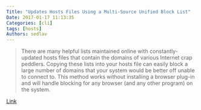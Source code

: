 ```yaml
---
Title: "Updates Hosts Files Using a Multi-Source Unified Block List"
Date: 2017-01-17 11:13:35
Categories: [cli]
tags: [hosts]
Authors: sedlav
---
```


> There are many helpful lists maintained online with constantly-updated hosts files that contain the domains of various Internet crap peddlers. Copying these lists into your hosts file can easily block a large number of domains that your system would be better off unable to connect to. This method works without installing a browser plug-in and will handle blocking for any browser (and any other program) on the system.

[Link](https://www.darrentoback.com/this-script-updates-hosts-files-using-a-multi-source-unified-block-list-with-whitelisting)
